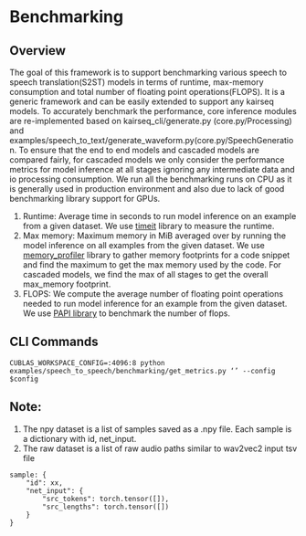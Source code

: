 # Benchmarking

## Overview

The goal of this framework is to support benchmarking various speech to speech translation(S2ST) models in terms of runtime, max-memory consumption and total number of floating point operations(FLOPS). It is a generic framework and can be easily extended to support any kairseq models. To accurately benchmark the performance, core inference modules are re-implemented based on kairseq_cli/generate.py (core.py/Processing) and examples/speech_to_text/generate_waveform.py(core.py/SpeechGeneration. To ensure that the end to end models and cascaded models are compared fairly, for cascaded models we only consider the performance metrics for model inference at all stages ignoring any intermediate data and io processing consumption. We run all the benchmarking runs on CPU as it is generally used in production environment and also due to lack of good benchmarking library support for GPUs.

1. Runtime: Average time in seconds to run model inference on an example from a given dataset. We use [timeit](https://docs.python.org/3/library/timeit.html) library to measure the runtime.
2. Max memory: Maximum memory in MiB averaged over by running the model inference on all examples from the given dataset. We use [memory_profiler](https://pypi.org/project/memory-profiler/) library to gather memory footprints for a code snippet and find the maximum to get the max memory used by the code. For cascaded models, we find the max of all stages to get the overall max_memory footprint.
3. FLOPS: We compute the average number of floating point operations needed to run model inference for an example from the given dataset. We use [PAPI library](http://www.bnikolic.co.uk/blog/python/flops/2019/10/01/pytorch-count-flops.html) to benchmark the number of flops.

## CLI Commands

```{python}
CUBLAS_WORKSPACE_CONFIG=:4096:8 python examples/speech_to_speech/benchmarking/get_metrics.py ‘’ --config $config
```


## Note:

1. The npy dataset is a list of samples saved as a .npy file. Each sample is a dictionary with id, net_input.
2. The raw dataset is a list of raw audio paths similar to wav2vec2 input tsv file

```{python}
sample: {
    "id": xx,
    "net_input": {
        "src_tokens": torch.tensor([]),
        "src_lengths": torch.tensor([])
    }
}
```
